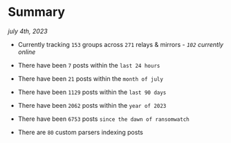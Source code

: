 
# Summary
_july 4th, 2023_

- Currently tracking `153` groups across `271` relays & mirrors - _`102` currently online_

- There have been `7` posts within the `last 24 hours`

- There have been `21` posts within the `month of july`

- There have been `1129` posts within the `last 90 days`

- There have been `2062` posts within the `year of 2023`

- There have been `6753` posts `since the dawn of ransomwatch`

- There are `80` custom parsers indexing posts
